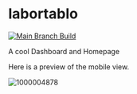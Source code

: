 # labortablo

[![Main Branch Build](https://github.com/guidcruncher/labortablo/actions/workflows/main-npm-grunt.yml/badge.svg)](https://github.com/guidcruncher/labortablo/actions/workflows/main-npm-grunt.yml)

A cool Dashboard and Homepage

Here is a preview of the mobile view. 

![1000004878](https://github.com/user-attachments/assets/6d0e77e9-e995-4133-83e3-9f684b6800aa)
